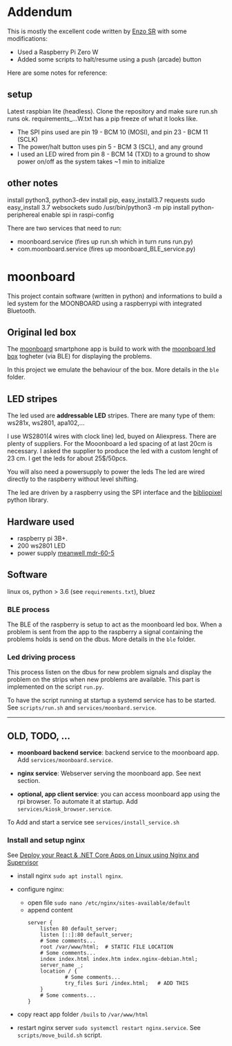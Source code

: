 # Addendum

This is mostly the excellent code written by [Enzo SR](https://github.com/e-sr/moonboard) with some modifications:
- Used a Raspberry Pi Zero W
- Added some scripts to halt/resume using a push (arcade) button

Here are some notes for reference:

## setup

Latest raspbian lite (headless). Clone the repository and make sure run.sh runs ok. requirements_...W.txt has a pip freeze of what it looks like.
- The SPI pins used are pin 19 - BCM 10 (MOSI), and pin 23 - BCM 11 (SCLK)
- The power/halt button uses pin 5 - BCM 3 (SCL), and any ground
- I used an LED wired from pin 8 - BCM 14 (TXD) to a ground to show power on/off as the system takes ~1 min to initialize

## other notes

install python3, python3-dev
install pip, easy_install3.7 requests
    sudo easy_install 3.7 websockets
    sudo /usr/bin/python3 -m pip  install python-periphereal
enable spi in raspi-config

There are two services that need to run: 
- moonboard.service (fires up run.sh which in turn runs run.py)
- com.moonboard.service (fires up moonboard_BLE_service.py)

# moonboard

This project contain software (written in python) and informations to build a led system for the MOONBOARD using a raspberrypi with integrated Bluetooth.

## Original led box

The [moonboard](https://www.moonboard.com/) smartphone app is build to work with the [moonboard led box](https://moonclimbing.com/moonboard-led-system.html) togheter (via BLE) for displaying the problems.

In this project we emulate the behaviour of the box. More details in the `ble` folder.

## LED stripes

The led used are **addressable LED** stripes. There are many type of them: ws281x, ws2801, apa102,...  

I use WS2801(4 wires with clock line) led, buyed on Aliexpress. There are plenty of suppliers. For the Mooonboard a led spacing of at last 20cm is necessary. I asked the supplier to produce the led with a custom lenght of 23 cm. I get the leds for about 25$/50pcs.   

You  will also need a powersupply to power the leds 
The led are wired directly to the raspberry without level shifting.

The led are driven by a raspberry using the SPI interface and the [bibliopixel]() python library. 


## Hardware used

- raspberry pi 3B+. 
- 200 ws2801 LED 
- power supply [meanwell mdr-60-5](https://www.meanwell.com/webapp/product/search.aspx?prod=MDR-60)


## Software
linux os, python > 3.6 (see `requirements.txt`), bluez 

### BLE process

The BLE of the raspberry is setup to act as the moonboard led box. When a problem is sent from the app to the raspberry a signal containing the problems holds is send on the dbus.
More details in the `ble` folder.

### Led driving process

This process listen on the dbus for new problem signals and display the problem on the strips when new problems are available. This part is implemented on the script `run.py`.

To have the script running at startup a systemd service has to be started. See `scripts/run.sh` and `services/moonbard.service`.


*************

## OLD, TODO, ...

- **moonboard backend service**: backend service to the moonboard app. Add `services/moonboard.service`.  
  
- **nginx service**: Webserver serving the moonboard app. See next section.  

- **optional, app client service**: you can access moonboard app using the rpi browser. To automate it at startup. Add `services/kiosk_browser.service`.  
  
To Add and start a service see `services/install_service.sh`

### Install and setup  nginx

See [Deploy your React & .NET Core Apps on Linux using Nginx and Supervisor](https://hackernoon.com/deploy-your-react-net-core-apps-on-linux-using-nginx-and-supervisor-5a29d0b6ef94)
- install nginx `sudo apt install nginx`. 
- configure nginx:   
    - open file `sudo nano /etc/nginx/sites-available/default`
    - append content  
        ```
        server {
            listen 80 default_server;
            listen [::]:80 default_server;
            # Some comments...
            root /var/www/html;  # STATIC FILE LOCATION
            # Some comments...
            index index.html index.htm index.nginx-debian.html;
            server_name _;
            location / {
                    # Some comments...
                    try_files $uri /index.html;   # ADD THIS
            }
            # Some comments...
        }
        ```  

 - copy react app folder `/buils`  to  `/var/www/html`
 - restart nginx server `sudo systemctl restart nginx.service`. See `scripts/move_build.sh` script.
